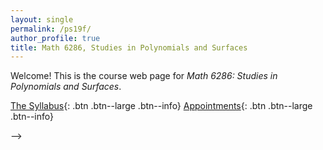 ```yaml
---
layout: single
permalink: /ps19f/
author_profile: true
title: Math 6286, Studies in Polynomials and Surfaces
---
```


Welcome! This is the course web page for
_Math 6286: Studies in Polynomials and Surfaces_.

[The Syllabus](){: .btn .btn--large .btn--info}
[Appointments](https://theronhitchman.youcanbook.me/){: .btn .btn--large .btn--info}





-->
